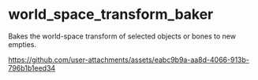 # world_space_transform_baker
Bakes the world-space transform of selected objects or bones to new empties.


https://github.com/user-attachments/assets/eabc9b9a-aa8d-4066-913b-796b1b1eed34

